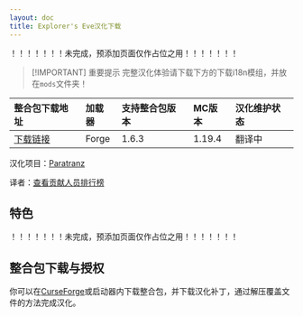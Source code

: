 ```yaml
---
layout: doc
title: Explorer's Eve汉化下载
---
```


！！！！！！！未完成，预添加页面仅作占位之用！！！！！！！

> [!IMPORTANT] 重要提示
> 完整汉化体验请下载下方的下载i18n模组，并放在`mods`文件夹！

<DownloadLinks :methods="[
  { id: 'lanzou', text: '下载汉化', icon: '/imgs/svg/lanzou.svg', link: '/doing' },
  { id: 'curseforge', text: '下载i18n模组', icon: '/imgs/svg/curseforge.svg', link: 'https://www.curseforge.com/api/v1/mods/297404/files/6351071/download' },
  { id: 'github', text: 'Github仓库', icon: '/imgs/svg/github.svg', link: 'https://github.com/VM-Chinese-translate-group/MCE2' },
  { id: 'lazy', text: '懒汉下载', icon: '/imgs/logo/logo_64.png', link: '/doing' }
]" />

| 整合包下载地址                                                          | 加载器 | 支持整合包版本 | MC版本 | 汉化维护状态 |
| :---------------------------------------------------------------------- | :----- | :------------- | :----- | :----------- |
| [下载链接](https://www.curseforge.com/minecraft/modpacks/explorers-eve) | Forge  | 1.6.3          | 1.19.4 | 翻译中       |

汉化项目：[Paratranz](https://paratranz.cn/projects/待定)

译者：[查看贡献人员排行榜](https://paratranz.cn/projects/待定/leaderboard)

## 特色

！！！！！！！未完成，预添加页面仅作占位之用！！！！！！！

## 整合包下载与授权

你可以在[CurseForge](https://www.curseforge.com/minecraft/modpacks/explorers-eve/)或启动器内下载整合包，并下载汉化补丁，通过解压覆盖文件的方法完成汉化。

<DocSupport />
